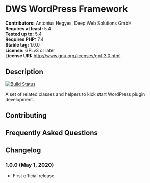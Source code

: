 # DWS WordPress Framework 

**Contributors:** Antonius Hegyes, Deep Web Solutions GmbH  
**Requires at least:** 5.4  
**Tested up to:** 5.4  
**Requires PHP:** 7.4  
**Stable tag:** 1.0.0  
**License:** GPLv3 or later  
**License URI:** http://www.gnu.org/licenses/gpl-3.0.html  


## Description 

[![Build Status](https://travis-ci.com/Deep-Web-Solutions-GmbH/wordpress-framework-core.svg?branch=master)](https://travis-ci.com/Deep-Web-Solutions-GmbH/wordpress-framework-core)

A set of related classes and helpers to kick start WordPress plugin development.


## Contributing 


## Frequently Asked Questions 


## Changelog 


### 1.0.0 (May 1, 2020) 
* First official release.